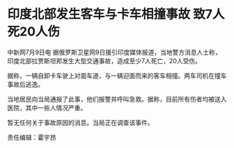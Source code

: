 # 印度北部发生客车与卡车相撞事故 致7人死20人伤

中新网7月9日电 据俄罗斯卫星网9日援引印度媒体报道，当地警方消息人士称，印度北部拉贾斯坦邦发生大型交通事故，造成至少7人死亡，20人受伤。

据称，一辆自卸卡车驶上对面车道，与一辆迎面而来的客车相撞。两车司机在撞车事故后逃逸。

当地居民向当局通报了此事，他们报警并呼叫急救。据称，目前所有伤者均被送入医院，其中一些人情况严重。

暂无任何关于事故原因的消息。当局正在调查该事件。

责任编辑：霍宇昂

